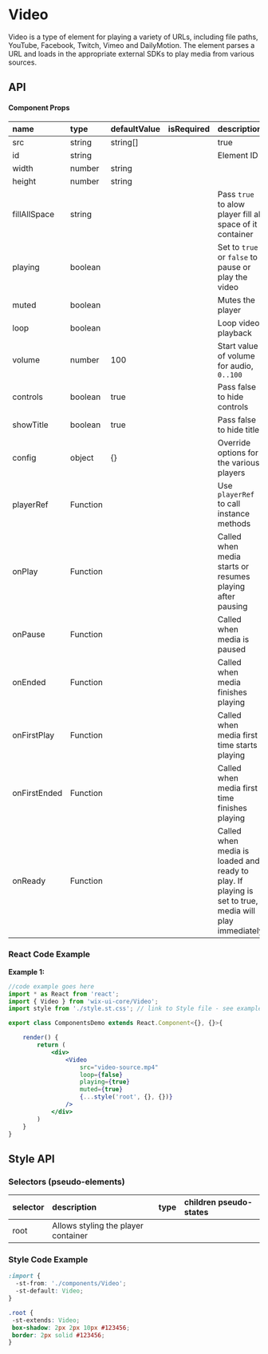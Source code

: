 # Video

Video is a type of element for playing a variety of URLs, including file paths, YouTube, Facebook, Twitch, Vimeo and DailyMotion.
The element parses a URL and loads in the appropriate external SDKs to play media from various sources.

## API

#### Component Props

| name      | type                             | defaultValue | isRequired | description                                                            |
|:----------|:---------------------------------|:-------------|:-----------|:-----------------------------------------------------------------------|
| src       | string | string[]                |              | true       | The source or link of the video                                        |
| id        | string                           |              |            | Element ID                                                             |
| width     | number | string                  |              |            | Set the width of the player                                            |
| height    | number | string                  |              |            | Set the height of the player                                           |
| fillAllSpace | string                        |              |            | Pass `true` to alow player fill all space of it container              |
| playing   | boolean                          |              |            | Set to `true` or `false` to pause or play the video                    |
| muted     | boolean                          |              |            | Mutes the player                                                       |
| loop      | boolean                          |              |            | Loop video playback                                                    |
| volume    | number                           | 100          |            | Start value of volume for audio, `0..100`                              |
| controls  | boolean                          | true         |            | Pass false to hide controls                                            |
| showTitle | boolean                          | true         |            | Pass false to hide title                                               |
| config    | object                           | {}           |            | Override options for the various players                               |
| playerRef | Function                         |              |            | Use `playerRef` to call instance methods                               |
| onPlay    | Function                         |              |            | Called when media starts or resumes playing after pausing              |
| onPause   | Function                         |              |            | Called when media is paused                                            |
| onEnded   | Function                         |              |            | Called when media finishes playing                                     |
| onFirstPlay | Function                       |              |            | Called when media first time starts playing                            |
| onFirstEnded | Function                      |              |            | Called when media first time finishes playing                          |
| onReady   | Function                         |              |            | Called when media is loaded and ready to play. If playing is set to true, media will play immediately |



### React Code Example

**Example 1:**

```jsx
//code example goes here
import * as React from 'react';
import { Video } from 'wix-ui-core/Video';
import style from './style.st.css'; // link to Style file - see examples of style files below

export class ComponentsDemo extends React.Component<{}, {}>{

    render() {
        return (
            <div>
                <Video
                    src="video-source.mp4"
                    loop={false}
                    playing={true}
                    muted={true}
                    {...style('root', {}, {})}
                />
            </div>
        )
    }
}
```


## Style API

### Selectors (pseudo-elements)

| selector          | description                        | type | children pseudo-states |
|:------------------|:-----------------------------------|:-----|:-----------------------|
| root              | Allows styling the player container |     |                        |


### Style Code Example

```css
:import {
  -st-from: './components/Video';
  -st-default: Video;
}

.root {
 -st-extends: Video;
 box-shadow: 2px 2px 10px #123456;
 border: 2px solid #123456;
}

```

